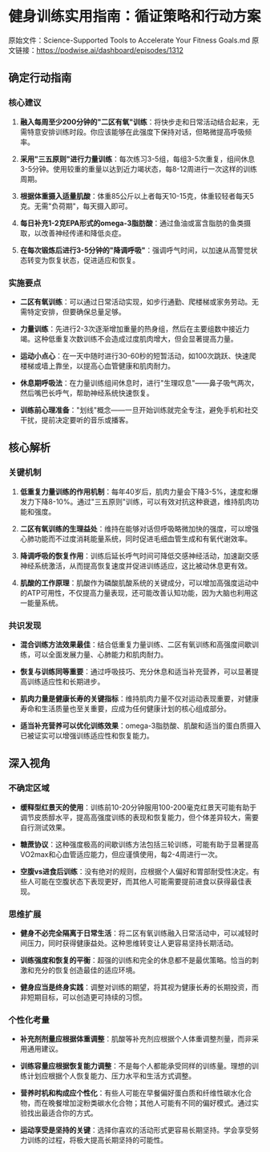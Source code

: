 # 健身训练实用指南：循证策略和行动方案

原始文件：Science-Supported Tools to Accelerate Your Fitness Goals.md
原文链接：https://podwise.ai/dashboard/episodes/1312

## 确定行动指南

### 核心建议
1. **融入每周至少200分钟的"二区有氧"训练**：将快步走和日常活动结合起来，无需特意安排训练时段。你应该能够在此强度下保持对话，但略微提高呼吸频率。
   
2. **采用"三五原则"进行力量训练**：每次练习3-5组，每组3-5次重复，组间休息3-5分钟。使用较重的重量以达到近力竭状态，每8-12周进行一次这样的训练周期。
   
3. **根据体重摄入适量肌酸**：体重85公斤以上者每天10-15克，体重较轻者每天5克。无需"负荷期"，每天摄入即可。
   
4. **每日补充1-2克EPA形式的omega-3脂肪酸**：通过鱼油或富含脂肪的鱼类摄取，以改善神经传递和降低炎症。
   
5. **在每次锻炼后进行3-5分钟的"降调呼吸"**：强调呼气时间，以加速从高警觉状态转变为恢复状态，促进适应和恢复。

### 实施要点
- **二区有氧训练**：可以通过日常活动实现，如步行通勤、爬楼梯或家务劳动。无需特定安排，但要确保总量足够。
  
- **力量训练**：先进行2-3次逐渐增加重量的热身组，然后在主要组数中接近力竭。这种低重复次数训练不会造成过度肌肉增大，但会显著提高力量。
  
- **运动小点心**：在一天中随时进行30-60秒的短暂活动，如100次跳跃、快速爬楼梯或墙上靠坐，以提高心血管健康和肌肉耐力。
  
- **休息期呼吸法**：在力量训练组间休息时，进行"生理叹息"——鼻子吸气两次，然后嘴巴长呼气，帮助神经系统快速恢复。
  
- **训练前心理准备**："划线"概念——一旦开始训练就完全专注，避免手机和社交干扰，提前决定要听的音乐或播客。

## 核心解析

### 关键机制
1. **低重复力量训练的作用机制**：每年40岁后，肌肉力量会下降3-5%，速度和爆发力下降8-10%。通过"三五原则"训练，可以有效对抗这种衰退，维持肌肉功能和强度。

2. **二区有氧训练的生理益处**：维持在能够对话但呼吸略微加快的强度，可以增强心肺功能而不过度消耗能量系统，同时促进毛细血管生成和有氧代谢效率。

3. **降调呼吸的恢复作用**：训练后延长呼气时间可降低交感神经活动，加速副交感神经系统激活，从而提高恢复速度并促进训练适应，这比被动休息更有效。

4. **肌酸的工作原理**：肌酸作为磷酸肌酸系统的关键成分，可以增加高强度运动中的ATP可用性，不仅提高力量表现，还可能改善认知功能，因为大脑也利用这一能量系统。

### 共识发现
- **混合训练方法效果最佳**：结合低重复力量训练、二区有氧训练和高强度间歇训练，可以全面发展力量、心肺能力和肌肉耐力。

- **恢复与训练同等重要**：通过呼吸技巧、充分休息和适当补充营养，可以显著提高训练适应性和长期进步。

- **肌肉力量是健康长寿的关键指标**：维持肌肉力量不仅对运动表现重要，对健康寿命和生活质量也至关重要，应成为任何健康计划的核心组成部分。

- **适当补充营养可以优化训练效果**：omega-3脂肪酸、肌酸和适当的蛋白质摄入已被证实可以增强训练适应性和恢复能力。

## 深入视角

### 不确定区域
- **缓释型红景天的使用**：训练前10-20分钟服用100-200毫克红景天可能有助于调节皮质醇水平，提高高强度训练的表现和恢复能力，但个体差异较大，需要自行测试效果。

- **糖蔗协议**：这种强度极高的间歇训练方法包括三轮训练，可能有助于显著提高VO2max和心血管适应能力，但应谨慎使用，每2-4周进行一次。

- **空腹vs进食后训练**：没有绝对的规则，应根据个人偏好和胃部耐受性决定。有些人可能在空腹状态下表现更好，而其他人可能需要提前进食以获得最佳表现。

### 思维扩展
- **健身不必完全隔离于日常生活**：将二区有氧训练融入日常活动中，可以减轻时间压力，同时获得健康益处。这种思维转变让人更容易坚持长期活动。

- **训练强度和恢复的平衡**：超强的训练和完全的休息都不是最优策略。恰当的刺激和充分的恢复创造最佳的适应环境。

- **健身应当是终身实践**：调整对训练的期望，将其视为健康长寿的长期投资，而非短期目标，可以创造更可持续的习惯。

### 个性化考量
- **补充剂剂量应根据体重调整**：肌酸等补充剂应根据个人体重调整剂量，而非采用通用建议。

- **训练容量应根据恢复能力调整**：不是每个人都能承受同样的训练量。理想的训练计划应根据个人恢复能力、压力水平和生活方式调整。

- **营养时机和构成应个性化**：有些人可能在早餐偏好蛋白质和纤维性碳水化合物，而在晚餐增加淀粉类碳水化合物；其他人可能有不同的偏好模式。通过实验找出最适合你的方式。

- **运动享受是坚持的关键**：选择你喜欢的活动形式更容易长期坚持。学会享受努力训练的过程，将极大提高长期坚持的可能性。
